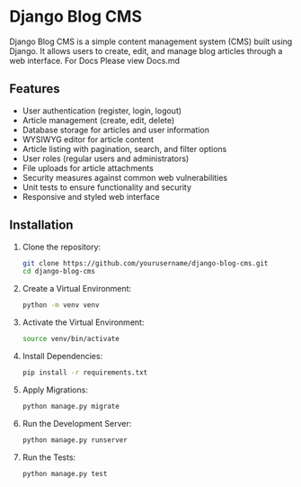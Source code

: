 
# Django Blog CMS

Django Blog CMS is a simple content management system (CMS) built using Django. It allows users to create, edit, and manage blog articles through a web interface.
For Docs Please view Docs.md
## Features

- User authentication (register, login, logout)
- Article management (create, edit, delete)
- Database storage for articles and user information
- WYSIWYG editor for article content
- Article listing with pagination, search, and filter options
- User roles (regular users and administrators)
- File uploads for article attachments
- Security measures against common web vulnerabilities
- Unit tests to ensure functionality and security
- Responsive and styled web interface

## Installation

1. Clone the repository:

   ```bash
   git clone https://github.com/yourusername/django-blog-cms.git
   cd django-blog-cms
2. Create a Virtual Environment:
   ```bash
   python -m venv venv
3. Activate the Virtual Environment:
   ```bash
   source venv/bin/activate
4. Install Dependencies:
   ```bash
   pip install -r requirements.txt
5. Apply Migrations:
   ```bash
   python manage.py migrate
6. Run the Development Server:
   ```bash
   python manage.py runserver
7. Run the Tests:
   ```bash
   python manage.py test
